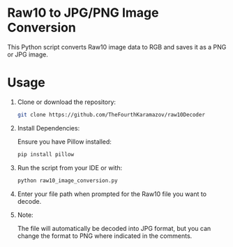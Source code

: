  # Raw10 to JPG/PNG Image Conversion

This Python script converts Raw10 image data to RGB and saves it as a PNG or JPG image.

# Usage

1. Clone or download the repository:

    ```bash
    git clone https://github.com/TheFourthKaramazov/raw10Decoder
    ```

2. Install Dependencies:

    Ensure you have Pillow installed:

    ```bash
    pip install pillow
    ```

3. Run the script from your IDE or with:

    ```bash
    python raw10_image_conversion.py
    ```

4. Enter your file path when prompted for the Raw10 file you want to decode.

5. Note:

    The file will automatically be decoded into JPG format, but you can change the format to PNG where indicated in the comments.

